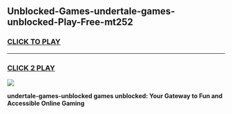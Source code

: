 
## Unblocked-Games-undertale-games-unblocked-Play-Free-mt252
<h3>
<a href="https://premium76.site?title=undertale-games-unblocked&ref=17A">CLICK TO PLAY</a></h3>
<hr>

<h3>
<a href="https://premium76.site?title=undertale-games-unblocked&ref=17A">CLICK 2 PLAY</a>
  
</h3>

<a href="https://premium76.site?title=undertale-games-unblocked&ref=17A"><img src="https://clearcache.store/games.png"></a>


**undertale-games-unblocked games unblocked: Your Gateway to Fun and Accessible Online Gaming**
